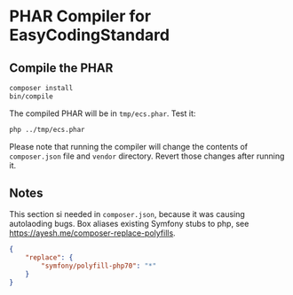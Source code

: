 # PHAR Compiler for EasyCodingStandard

## Compile the PHAR

```bash
composer install
bin/compile
```

The compiled PHAR will be in `tmp/ecs.phar`. Test it:

```bash
php ../tmp/ecs.phar
```

Please note that running the compiler will change the contents of `composer.json` file and `vendor` directory. Revert those changes after running it.

## Notes

This section si needed in `composer.json`, because it was causing autolaoding bugs.
Box aliases existing Symfony stubs to php, see https://ayesh.me/composer-replace-polyfills.

```json
{
    "replace": {
        "symfony/polyfill-php70": "*"
    }
}
```
